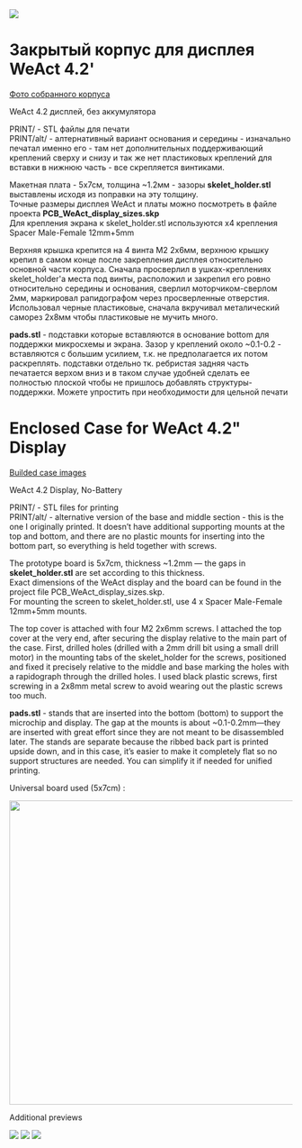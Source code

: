 
<img src="https://github.com/NC22/Volna42BW-Cases/blob/main/weact/img/preview2.jpg?raw=true">


# Закрытый корпус для дисплея WeAct 4.2'

<a href="https://github.com/NC22/Volna42BW-Cases/tree/main/weact/img" target="_blank">Фото собранного корпуса</a>  

WeAct 4.2 дисплей, без аккумулятора    

PRINT/ - STL файлы для печати  
PRINT/alt/ - алтернативный вариант основания и середины - изначально печатал именно его - там нет дополнительных поддерживающий креплений сверху и снизу и так же нет пластиковых креплений для вставки в нижнюю часть - все скрепляется винтиками.  

Макетная плата - 5х7см, толщина ~1.2мм - зазоры **skelet_holder.stl** выставлены исходя из поправки на эту толщину.  
Точные размеры дисплея WeAct и платы можно посмотреть в файле проекта **PCB_WeAct_display_sizes.skp**  
Для крепления экрана к skelet_holder.stl используются x4 крепления Spacer Male-Female 12mm+5mm  

Верхняя крышка крепится на 4 винта M2 2x6мм, верхнюю крышку крепил в самом конце после закрепления дисплея относительно основной части корпуса. Сначала просверлил в ушках-креплениях skelet_holder'a места под винты, расположил и закрепил его ровно относительно середины и основания, сверлил моторчиком-сверлом 2мм, маркировал рапидографом через просверленные отверстия. Использовал черные пластиковые, сначала вкручивал металический саморез 2x8мм чтобы пластиковые не мучить много.
  
**pads.stl** - подставки которые вставляются в основание bottom для поддержки микросхемы и экрана. Зазор у креплений около ~0.1-0.2 - вставляются c большим усилием, т.к. не предполагается их потом раскреплять.
подставки отдельно тк. ребристая задняя часть печатается верхом вниз и в таком случае удобней сделать ее полностью плоской чтобы не пришлось добавлять структуры-поддержки. Можете упростить при необходимости для цельной печати

# Enclosed Case for WeAct 4.2" Display

<a href="https://github.com/NC22/Volna42BW-Cases/tree/main/weact/img" target="_blank">Builded case images</a>  

WeAct 4.2 Display, No-Battery  

PRINT/ - STL files for printing  
PRINT/alt/ - alternative version of the base and middle section - this is the one I originally printed. It doesn’t have additional supporting mounts at the top and bottom, and there are no plastic mounts for inserting into the bottom part, so everything is held together with screws.  

The prototype board is 5x7cm, thickness ~1.2mm — the gaps in **skelet_holder.stl** are set according to this thickness.  
Exact dimensions of the WeAct display and the board can be found in the project file PCB_WeAct_display_sizes.skp.  
For mounting the screen to skelet_holder.stl, use 4 x Spacer Male-Female 12mm+5mm mounts.  

The top cover is attached with four M2 2x6mm screws. I attached the top cover at the very end, after securing the display relative to the main part of the case.
First, drilled holes (drilled with a 2mm drill bit using a small drill motor) in the mounting tabs of the skelet_holder for the screws, positioned and fixed it precisely relative to the middle and base marking the holes with a rapidograph through the drilled holes. I used black plastic screws, first screwing in a 2x8mm metal screw to avoid wearing out the plastic screws too much.  
  
**pads.stl** - stands that are inserted into the bottom (bottom) to support the microchip and display. The gap at the mounts is about ~0.1-0.2mm—they are inserted with great effort since they are not meant to be disassembled later. The stands are separate because the ribbed back part is printed upside down, and in this case, it’s easier to make it completely flat so no support structures are needed. You can simplify it if needed for unified printing.

Universal board used (5x7cm) :  

<img src="https://github.com/NC22/Volna42BW-Cases/blob/main/weact/img/board_ref.jpg?raw=true" width="540">

Additional previews  

<img src="https://github.com/NC22/Volna42BW-Cases/blob/main/weact/img/preview.jpg?raw=true">

<img src="https://github.com/NC22/Volna42BW-Cases/blob/main/weact/img/preview_back.jpg?raw=true">

<img src="https://github.com/NC22/Volna42BW-Cases/blob/main/weact/img/preview_port.jpg?raw=true">